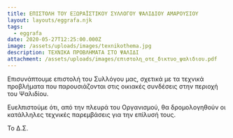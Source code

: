 ```yaml
---
title: ΕΠΙΣΤΟΛΗ ΤΟΥ ΕΞΩΡΑΪΣΤΙΚΟΥ ΣΥΛΛΟΓΟΥ ΨΑΛΙΔΙΟΥ ΑΜΑΡΟΥΣΙΟΥ
layout: layouts/eggrafa.njk
tags:
  - eggrafa
date: 2020-05-27T12:25:00.000Z
image: /assets/uploads/images/texnikothema.jpg
description: ΤΕΧΝΙΚΑ ΠΡΟΒΛΗΜΑΤΑ ΣΤΟ ΨΑΛΙΔΙ
attachment: /assets/uploads/images/επιστολη_οτε_δικτυο_ψαλιδιου.pdf
---
```

Επισυνάπτουμε επιστολή του Συλλόγου μας, σχετικά με τα τεχνικά προβλήματα που παρουσιάζονται στις οικιακές συνδέσεις στην περιοχή του Ψαλιδίου.

Ευελπιστούμε ότι, από την πλευρά του Οργανισμού, θα δρομολογηθούν οι κατάλληλες τεχνικές παρεμβάσεις για την επίλυσή τους.

Το Δ.Σ.
